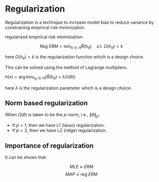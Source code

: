 # Regularization

Regularization is a technique to increase model bias to reduce variance by constraining empirical risk minimization.

regularized empirical risk minimization:

$$\text{Reg } ERM = \min_{h \in H} \hat{R}(h_\theta) \quad \text{s.t. } \Omega(h_\theta) < k$$

here $\Omega(h_\theta) < k$ is the regularization function which is a design choice.

This can be solved using the method of Lagrange multipliers.

$h(x) = \arg\min_{h_\theta \in H} \left( \hat{R}(h_\theta) + \lambda \Omega(\theta) \right)$

here $\lambda$ is the regularization parameter which is a design choice.

## Norm based regularization
When $\Omega(\theta)$ is taken to be the $p$-norm, i.e., $\|\theta\|_p$:

- If $p=1$, then we have L1 (lasso) regularization.
- If $p=2$, then we have L2 (ridge) regularization.

## Importance of regularization
It can be shown that:

$$MLE ≈ ERM$$
$$MAP ≈ \text{reg } ERM$$


